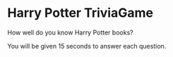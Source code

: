 # Harry Potter TriviaGame

How well do you know Harry Potter books?

You will be given 15 seconds to answer each question.
